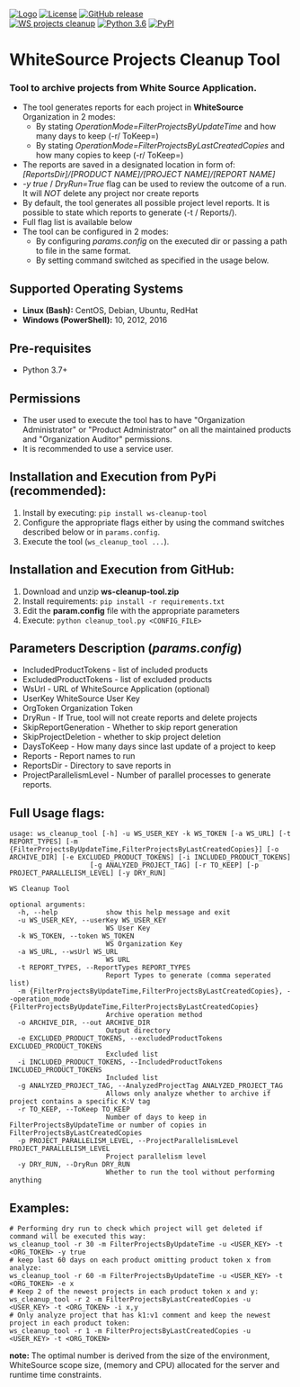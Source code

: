 [![Logo](https://whitesource-resources.s3.amazonaws.com/ws-sig-images/Whitesource_Logo_178x44.png)](https://www.whitesourcesoftware.com/)
[![License](https://img.shields.io/badge/License-Apache%202.0-yellowgreen.svg)](https://opensource.org/licenses/Apache-2.0)
[![GitHub release](https://img.shields.io/github/v/release/whitesource-ps/ws-cleanup-tool)](https://github.com/whitesource-ps/ws-cleanup-tool/releases/latest)  
[![WS projects cleanup](https://github.com/whitesource-ps/ws-cleanup-tool/actions/workflows/ci.yml/badge.svg)](https://github.com/whitesource-ps/ws-cleanup-tool/actions/workflows/ci.yml)
[![Python 3.6](https://upload.wikimedia.org/wikipedia/commons/thumb/8/8c/Blue_Python_3.6%2B_Shield_Badge.svg/86px-Blue_Python_3.6%2B_Shield_Badge.svg.png)](https://www.python.org/downloads/release/python-360/)
[![PyPI](https://img.shields.io/pypi/v/ws-cleanup-tool?style=plastic)](https://pypi.org/project/ws-cleanup-tool/)

# WhiteSource Projects Cleanup Tool
### Tool to archive projects from White Source Application.
* The tool generates reports for each project in **WhiteSource** Organization in 2 modes: 
  * By stating _OperationMode=FilterProjectsByUpdateTime_ and how many days to keep (-r/ ToKeep=)
  * By stating _OperationMode=FilterProjectsByLastCreatedCopies_ and how many copies to keep (-r/ ToKeep=)
* The reports are saved in a designated location in form of: _[ReportsDir]/[PRODUCT NAME]/[PROJECT NAME]/[REPORT NAME]_  
* _-y true_ / _DryRun=True_ flag can be used to review the outcome of a run. It will _NOT_ delete any project nor create reports 
* By default, the tool generates all possible project level reports. It is possible to state which reports to generate (-t / Reports/).
* Full flag list is available below
* The tool can be configured in 2 modes:
  * By configuring _params.config_ on the executed dir or passing a path to file in the same format.
  * By setting command switched as specified in the usage below. 
## Supported Operating Systems
- **Linux (Bash):**	CentOS, Debian, Ubuntu, RedHat
- **Windows (PowerShell):**	10, 2012, 2016

## Pre-requisites
* Python 3.7+

## Permissions
* The user used to execute the tool has to have "Organization Administrator" or "Product Administrator" on all the maintained products and "Organization Auditor" permissions. 
* It is recommended to use a service user.

## Installation and Execution from PyPi (recommended):
1. Install by executing: `pip install ws-cleanup-tool`
2. Configure the appropriate flags either by using the command switches described below or in `params.config`.
3. Execute the tool (`ws_cleanup_tool ...`). 
## Installation and Execution from GitHub:
1. Download and unzip **ws-cleanup-tool.zip** 
1. Install requirements: `pip install -r requirements.txt`
1. Edit the **param.config** file with the appropriate parameters
1. Execute: `python cleanup_tool.py <CONFIG_FILE>` 
  
## Parameters Description (_params.config_)
* IncludedProductTokens - list of included products
* ExcludedProductTokens - list of excluded products
* WsUrl - URL of WhiteSource Application (optional) 
* UserKey WhiteSource User Key
* OrgToken Organization Token
* DryRun - If True, tool will not create reports and delete projects
* SkipReportGeneration - Whether to skip report generation  
* SkipProjectDeletion - whether to skip project deletion
* DaysToKeep - How many days since last update of a project to keep 
* Reports - Report names to run
* ReportsDir - Directory to save reports in
* ProjectParallelismLevel - Number of parallel processes to generate reports.
 
## Full Usage flags:
```shell
usage: ws_cleanup_tool [-h] -u WS_USER_KEY -k WS_TOKEN [-a WS_URL] [-t REPORT_TYPES] [-m {FilterProjectsByUpdateTime,FilterProjectsByLastCreatedCopies}] [-o ARCHIVE_DIR] [-e EXCLUDED_PRODUCT_TOKENS] [-i INCLUDED_PRODUCT_TOKENS]
                    [-g ANALYZED_PROJECT_TAG] [-r TO_KEEP] [-p PROJECT_PARALLELISM_LEVEL] [-y DRY_RUN]

WS Cleanup Tool

optional arguments:
  -h, --help            show this help message and exit
  -u WS_USER_KEY, --userKey WS_USER_KEY
                        WS User Key
  -k WS_TOKEN, --token WS_TOKEN
                        WS Organization Key
  -a WS_URL, --wsUrl WS_URL
                        WS URL
  -t REPORT_TYPES, --ReportTypes REPORT_TYPES
                        Report Types to generate (comma seperated list)
  -m {FilterProjectsByUpdateTime,FilterProjectsByLastCreatedCopies}, --operation_mode {FilterProjectsByUpdateTime,FilterProjectsByLastCreatedCopies}
                        Archive operation method
  -o ARCHIVE_DIR, --out ARCHIVE_DIR
                        Output directory
  -e EXCLUDED_PRODUCT_TOKENS, --excludedProductTokens EXCLUDED_PRODUCT_TOKENS
                        Excluded list
  -i INCLUDED_PRODUCT_TOKENS, --IncludedProductTokens INCLUDED_PRODUCT_TOKENS
                        Included list
  -g ANALYZED_PROJECT_TAG, --AnalyzedProjectTag ANALYZED_PROJECT_TAG
                        Allows only analyze whether to archive if project contains a specific K:V tag
  -r TO_KEEP, --ToKeep TO_KEEP
                        Number of days to keep in FilterProjectsByUpdateTime or number of copies in FilterProjectsByLastCreatedCopies
  -p PROJECT_PARALLELISM_LEVEL, --ProjectParallelismLevel PROJECT_PARALLELISM_LEVEL
                        Project parallelism level
  -y DRY_RUN, --DryRun DRY_RUN
                        Whether to run the tool without performing anything
```
## Examples:
```shell
# Performing dry run to check which project will get deleted if command will be executed this way: 
ws_cleanup_tool -r 30 -m FilterProjectsByUpdateTime -u <USER_KEY> -t <ORG_TOKEN> -y true 
# keep last 60 days on each product omitting product token x from analyze:
ws_cleanup_tool -r 60 -m FilterProjectsByUpdateTime -u <USER_KEY> -t <ORG_TOKEN> -e x
# Keep 2 of the newest projects in each product token x and y:
ws_cleanup_tool -r 2 -m FilterProjectsByLastCreatedCopies -u <USER_KEY> -t <ORG_TOKEN> -i x,y
# Only analyze project that has k1:v1 comment and keep the newest project in each product token:
ws_cleanup_tool -r 1 -m FilterProjectsByLastCreatedCopies -u <USER_KEY> -t <ORG_TOKEN>
```

**note:** The optimal number is derived from the size of the environment, WhiteSource scope size, (memory and CPU) allocated for the server and runtime time constraints.    
